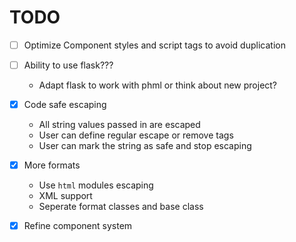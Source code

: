 # TODO

- [ ] Optimize Component styles and script tags to avoid duplication
- [ ] Ability to use flask???
  - Adapt flask to work with phml or think about new project?

- [x] Code safe escaping
  - All string values passed in are escaped
  - User can define regular escape or remove tags
  - User can mark the string as safe and stop escaping
- [x] More formats
  - Use `html` modules escaping
  - XML support
  - Seperate format classes and base class
- [x] Refine component system